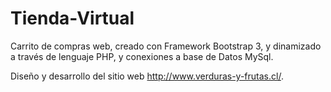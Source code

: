 # Tienda-Virtual
Carrito de compras web, creado con Framework Bootstrap 3, y dinamizado a través de lenguaje PHP, y conexiones a base de Datos MySql.

Diseño y desarrollo del sitio web http://www.verduras-y-frutas.cl/.
